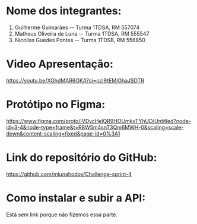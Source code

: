 # Nome dos integrantes:

1. Guilherme Guimarães -- Turma 1TDSA, RM 557074
2. Matheus Oliveira de Luna -- Turma 1TDSA, RM 555547
3. Nicollas Guedes Pontes -- Turma 1TDSB, RM 556850

# Video Apresentação:
https://youtu.be/XGhdMAR6OKA?si=ozI9tEMjOhaJSDTR

# Protótipo no Figma:
https://www.figma.com/proto/IVDycHelQR9HOUmkxTYhUD/Untitled?node-id=3-4&node-type=frame&t=R8W5m4snT3Qm6MWH-0&scaling=scale-down&content-scaling=fixed&page-id=0%3A1

# Link do repositório do GitHub:
https://github.com/mlunahodov/Challenge-sprint-4

# Como instalar e subir a API:
Está sem link porque não fizemos essa parte.
